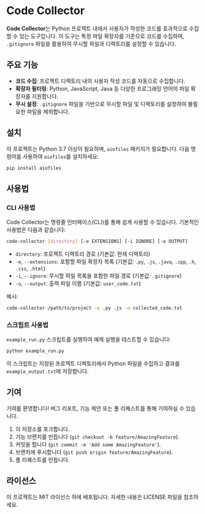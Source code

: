 # Code Collector

**Code Collector**는 Python 프로젝트 내에서 사용자가 작성한 코드를 효과적으로 수집할 수 있는 도구입니다. 이 도구는 특정 파일 확장자를 기준으로 코드를 수집하며, `.gitignore` 파일을 활용하여 무시할 파일과 디렉토리를 설정할 수 있습니다.

## 주요 기능

- **코드 수집**: 프로젝트 디렉토리 내의 사용자 작성 코드를 자동으로 수집합니다.
- **확장자 필터링**: Python, JavaScript, Java 등 다양한 프로그래밍 언어의 파일 확장자를 지원합니다.
- **무시 설정**: `.gitignore` 파일을 기반으로 무시할 파일 및 디렉토리를 설정하여 불필요한 파일을 제외합니다.

## 설치

이 프로젝트는 Python 3.7 이상이 필요하며, `aiofiles` 패키지가 필요합니다. 다음 명령어를 사용하여 `aiofiles`를 설치하세요:

```bash
pip install aiofiles
```

## 사용법

### CLI 사용법

Code Collector는 명령줄 인터페이스(CLI)를 통해 쉽게 사용할 수 있습니다. 기본적인 사용법은 다음과 같습니다:

```bash
code-collector [directory] [-e EXTENSIONS] [-i IGNORE] [-o OUTPUT]
```

- `directory`: 프로젝트 디렉토리 경로 (기본값: 현재 디렉토리)
- `-e`, `--extensions`: 포함할 파일 확장자 목록 (기본값: `.py`, `.js`, `.java`, `.cpp`, `.h`, `.css`, `.html`)
- `-i`, `--ignore`: 무시할 파일 목록을 포함한 파일 경로 (기본값: `.gitignore`)
- `-o`, `--output`: 출력 파일 이름 (기본값: `user_code.txt`)

예시:

```bash
code-collector /path/to/project -e .py .js -o collected_code.txt
```

### 스크립트 사용법

`example_run.py` 스크립트를 실행하여 예제 실행을 테스트할 수 있습니다:

```bash
python example_run.py
```

이 스크립트는 지정된 프로젝트 디렉토리에서 Python 파일을 수집하고 결과를 `example_output.txt`에 저장합니다.

## 기여

기여를 환영합니다! 버그 리포트, 기능 제안 또는 풀 리퀘스트를 통해 기여하실 수 있습니다.

1. 이 저장소를 포크합니다.
2. 기능 브랜치를 만듭니다 (`git checkout -b feature/AmazingFeature`).
3. 커밋을 합니다 (`git commit -m 'Add some AmazingFeature'`).
4. 브랜치에 푸시합니다 (`git push origin feature/AmazingFeature`).
5. 풀 리퀘스트를 만듭니다.

## 라이선스

이 프로젝트는 MIT 라이선스 하에 배포됩니다. 자세한 내용은 LICENSE 파일을 참조하세요.